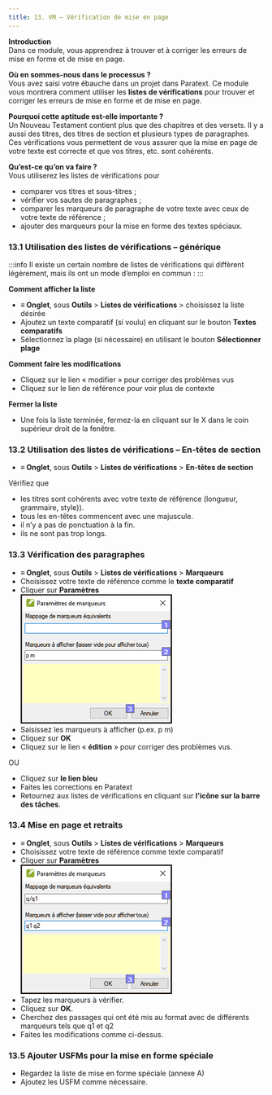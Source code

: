 ```yaml
---
title: 13. VM – Vérification de mise en page
---
```

**Introduction**  
Dans ce module, vous apprendrez à trouver et à corriger les erreurs de mise en forme et de mise en page.

**Où en sommes-nous dans le processus ?**  
Vous avez saisi votre ébauche dans un projet dans Paratext. Ce module vous montrera comment utiliser les **listes de vérifications** pour trouver et corriger les erreurs de mise en forme et de mise en page.

**Pourquoi cette aptitude est-elle importante ?**  
Un Nouveau Testament contient plus que des chapitres et des versets. Il y a aussi des titres, des titres de section et plusieurs types de paragraphes. Ces vérifications vous permettent de vous assurer que la mise en page de votre texte est correcte et que vos titres, etc. sont cohérents.

**Qu’est-ce qu’on va faire ?**  
Vous utiliserez les listes de vérifications pour

-   comparer vos titres et sous-titres ;
-   vérifier vos sautes de paragraphes ;
-   comparer les marqueurs de paragraphe de votre texte avec ceux de votre texte de référence ;
-   ajouter des marqueurs pour la mise en forme des textes spéciaux.

### 13.1 Utilisation des listes de vérifications – générique
:::info
Il existe un certain nombre de listes de vérifications qui diffèrent légèrement, mais ils ont un mode d’emploi en commun :
:::

**Comment afficher la liste**  
-  **≡ Onglet**, sous **Outils** \> **Listes de vérifications** \> choisissez la liste désirée
-   Ajoutez un texte comparatif (si voulu) en cliquant sur le bouton **Textes comparatifs**
-   Sélectionnez la plage (si nécessaire) en utilisant le bouton **Sélectionner plage**

**Comment faire les modifications**  
-   Cliquez sur le lien « modifier » pour corriger des problèmes vus
-   Cliquez sur le lien de référence pour voir plus de contexte

**Fermer la liste**  
-   Une fois la liste terminée, fermez-la en cliquant sur le X dans le coin supérieur droit de la fenêtre.

### 13.2 Utilisation des listes de vérifications – En-têtes de section

-  **≡ Onglet**, sous **Outils** \> **Listes de vérifications** \> **En-têtes de section**

Vérifiez que

-   les titres sont cohérents avec votre texte de référence (longueur, grammaire, style)).
-   tous les en-têtes commencent avec une majuscule.
-   il n’y a pas de ponctuation à la fin.
-   ils ne sont pas trop longs.

### 13.3 Vérification des paragraphes

-  **≡ Onglet**, sous **Outils** \> **Listes de vérifications** \> **Marqueurs**
-   Choisissez votre texte de référence comme le **texte comparatif**
-   Cliquer sur **Paramètres**  
    ![](../media/211be6500ac58eca4fcc4a18caa446cb.png)  
-   Saisissez les marqueurs à afficher (p.ex. p m)
-   Cliquez sur **OK**
-   Cliquez sur le lien « **édition** » pour corriger des problèmes vus.

OU

-   Cliquez sur __le lien bleu__
-   Faites les corrections en Paratext
-   Retournez aux listes de vérifications en cliquant sur __l'icône sur la barre des tâches__.

### 13.4 Mise en page et retraits

-  **≡ Onglet**, sous **Outils** \> **Listes de vérifications** \> **Marqueurs**
-   Choisissez votre texte de référence comme texte comparatif
-   Cliquer sur **Paramètres**  
    ![](../media/e6adef6cccbc83bfda373cc0ff1e631f.png)  
-   Tapez les marqueurs à vérifier.
-   Cliquez sur **OK**.
-   Cherchez des passages qui ont été mis au format avec de différents marqueurs tels que q1 et q2
-   Faites les modifications comme ci-dessus.

### 13.5 Ajouter USFMs pour la mise en forme spéciale

-   Regardez la liste de mise en forme spéciale (annexe A)
-   Ajoutez les USFM comme nécessaire.
